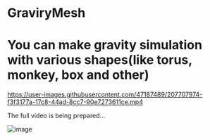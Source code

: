 # GraviryMesh

# You can make gravity simulation with various shapes(like torus, monkey, box and other)



https://user-images.githubusercontent.com/47187489/207707974-f3f3177a-17c8-44ad-8cc7-90e7273611ce.mp4

The full video is being prepared...

![image](https://user-images.githubusercontent.com/47187489/207176215-39d9fd9e-79b5-4524-85ab-9af33c3cf15d.png)
